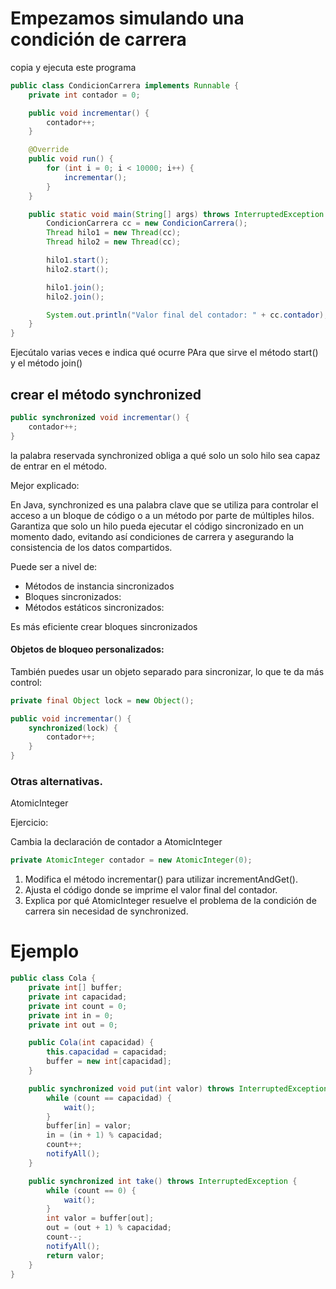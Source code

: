
# Empezamos simulando una condición de carrera

copia y ejecuta este programa

```java
public class CondicionCarrera implements Runnable {
    private int contador = 0;

    public void incrementar() {
        contador++;
    }

    @Override
    public void run() {
        for (int i = 0; i < 10000; i++) {
            incrementar();
        }
    }

    public static void main(String[] args) throws InterruptedException {
        CondicionCarrera cc = new CondicionCarrera();
        Thread hilo1 = new Thread(cc);
        Thread hilo2 = new Thread(cc);

        hilo1.start();
        hilo2.start();

        hilo1.join();
        hilo2.join();

        System.out.println("Valor final del contador: " + cc.contador);
    }
}

```
Ejecútalo varias veces e indica qué ocurre
PAra que sirve el método start()  y el método join()

## crear el método synchronized 

```java
public synchronized void incrementar() {
    contador++;
}
```

la palabra reservada synchronized obliga a qué solo un solo hilo sea capaz de entrar en el método.

Mejor explicado:

En Java, synchronized es una palabra clave que se utiliza para controlar el acceso a un bloque de código o a un método por parte de múltiples hilos. Garantiza que solo un hilo pueda ejecutar el código sincronizado en un momento dado, evitando así condiciones de carrera y asegurando la consistencia de los datos compartidos.

Puede ser a nivel de:
* Métodos de instancia sincronizados
* Bloques sincronizados:
* Métodos estáticos sincronizados:

Es más eficiente crear bloques sincronizados

#### Objetos de bloqueo personalizados:

También puedes usar un objeto separado para sincronizar, lo que te da más control:

```java
private final Object lock = new Object();

public void incrementar() {
    synchronized(lock) {
        contador++;
    }
}

```
### Otras alternativas.
AtomicInteger

Ejercicio:

Cambia la declaración de contador a AtomicInteger
```java
private AtomicInteger contador = new AtomicInteger(0);
```
1. Modifica el método incrementar() para utilizar incrementAndGet().
2. Ajusta el código donde se imprime el valor final del contador.
3. Explica por qué AtomicInteger resuelve el problema de la condición de carrera sin necesidad de synchronized.

# Ejemplo

```java
public class Cola {
    private int[] buffer;
    private int capacidad;
    private int count = 0;
    private int in = 0;
    private int out = 0;

    public Cola(int capacidad) {
        this.capacidad = capacidad;
        buffer = new int[capacidad];
    }

    public synchronized void put(int valor) throws InterruptedException {
        while (count == capacidad) {
            wait();
        }
        buffer[in] = valor;
        in = (in + 1) % capacidad;
        count++;
        notifyAll();
    }

    public synchronized int take() throws InterruptedException {
        while (count == 0) {
            wait();
        }
        int valor = buffer[out];
        out = (out + 1) % capacidad;
        count--;
        notifyAll();
        return valor;
    }
}
```



